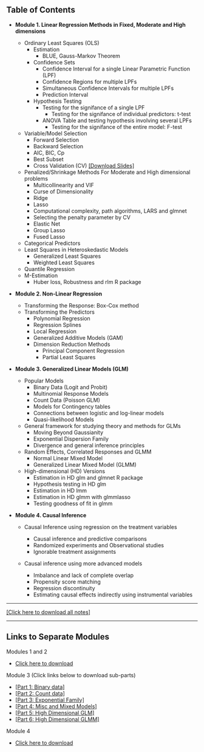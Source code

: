 
Table of Contents
-----------------

* <b> Module 1. Linear Regression Methods in Fixed, Moderate and High dimensions </b>
  * Ordinary Least Squares (OLS)
    * Estimation
      * BLUE, Gauss-Markov Theorem
    * Confidence Sets
      * Confidence Interval for a single Linear Parametric Function (LPF)
      * Confidence Regions for multiple LPFs
      * Simultaneous Confidence Intervals for multiple LPFs
      * Prediction Interval
    * Hypothesis Testing
      * Testing for the signifance of a single LPF
        * Testing for the signifance of individual predictors: t-test
      * ANOVA Table and testing hypothesis involving several LPFs 
        * Testing for the signifance of the entire model: F-test
  * Variable/Model Selection
    * Forward Selection
    * Backward Selection
    * AIC, BIC, Cp
    * Best Subset
    * Cross Validation (CV) [[Download Slides]](https://www.dropbox.com/s/13qskvow8ytv9cf/cross-validation.pdf?dl=0) 
  * Penalized/Shrinkage Methods For Moderate and High dimensional problems
    * Multicollinearity and VIF 
    * Curse of Dimensionality 
    * Ridge
    * Lasso
    * Computational complexity, path algorithms, LARS and glmnet
    * Selecting the penalty parameter by CV
    * Elastic Net
    * Group Lasso
    * Fused Lasso
  * Categorical Predictors
  * Least Squares in Heteroskedastic Models 
    * Generalized Least Squares
    * Weighted Least Squares
  * Quantile Regression   
  * M-Estimation
    * Huber loss, Robustness and rlm R package
  
  
* <b> Module 2. Non-Linear Regression</b>
  * Transforming the Response: Box-Cox method
  * Transforming the Predictors
    * Polynomial Regression
    * Regression Splines
    * Local Regression
    * Generalized Additive Models (GAM)
    * Dimension Reduction Methods
      * Principal Component Regression
      * Partial Least Squares
<!-- * Regression Trees-->  
<!-- * Neural Networks-->
    
   
 * <b> Module 3. Generalized Linear Models (GLM) </b>
   * Popular Models
     * Binary Data (Logit and Probit)
     * Multinomial Response Models
     * Count Data (Poisson GLM)
      - Models for Contingency tables
      - Connections between logistic and log-linear models
     * Quasi-likelihood Models
   * General framework for studying theory and methods for GLMs
     * Moving Beyond Gaussianity
     * Exponential Dispersion Family
     * Divergence and general inference principles
   * Random Effects, Correlated Responses and GLMM
     * Normal Linear Mixed Model
     * Generalized Linear Mixed Model (GLMM)
   <!-- * Joint Modeling and Time to event-->
   * High-dimensional (HD) Versions
     * Estimation in HD glm and glmnet R package
     * Hypothesis testing in HD glm
     * Estimation in HD lmm 
     * Estimation in HD glmm with glmmlasso
     * Testing goodness of fit in glmm
         
* <b> Module 4. Causal Inference</b>
  * Causal Inference using regression on the treatment variables
    * Causal inference and predictive comparisons
    * Randomized experiments and Observational studies
    * Ignorable treatment assignments

  * Causal inference using more advanced models
    * Imbalance and lack of complete overlap
    * Propensity score matching
    * Regression discontinuity
    * Estimating causal effects indirectly using instrumental variables

-------------------------------------------------------------------------

[[Click here to download all notes]](https://www.dropbox.com/sh/75h9in74cck1nc0/AADnZ_Eodqh5z9cm798pa8r0a?dl=0)

--------------------------
Links to Separate Modules
-------------------------

Modules 1 and 2 
  * [Click here to download](https://www.dropbox.com/s/azj7dm228czl4ui/m1-and-2.pdf?raw=1)

Module 3 (Click links below to download sub-parts)
  * [[Part 1: Binary data]](https://www.dropbox.com/s/drxbnn0ydkjrndl/m3-binomial-glm.pdf?raw=1) 
  * [[Part 2: Count data]](https://www.dropbox.com/s/62zwb9e4weyz07f/m3-poisson-glm.pdf?raw=1) 
  * [[Part 3: Exponential Family]](https://www.dropbox.com/s/aucleen0392kx00/m3-exp-family.pdf?raw=1) 
  * [[Part 4: Misc and Mixed Models]](https://www.dropbox.com/s/wr9fddg6u5wyv4d/m3-misc-and-glmm.pdf?raw=1)
  * [[Part 5: High Dimensional GLM]](https://www.dropbox.com/s/tn88h96ira1a2ov/m3-hd-glm-estimation.pdf?raw=1)
  * [[Part 6: High Dimensional GLMM]]() 
  
Module 4
* [Click here to download](https://www.dropbox.com/s/7t236nn1ijw8kg0/causal-inference.pdf?raw=1)
